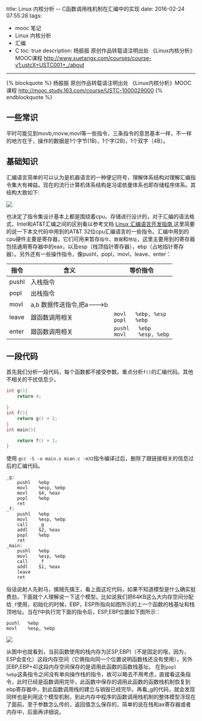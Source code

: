 title: Linux 内核分析 -- C函数调用栈机制在汇编中的实现
date: 2016-02-24 07:55:28
tags:
- mooc 笔记
- Linux 内核分析
- 汇编
- C
toc: true
description: 杨振振  原创作品转载请注明出处  《Linux内核分析》MOOC课程 http://www.xuetangx.com/courses/course-v1:ustcX+USTC001+_/about
---
{% blockquote %}
杨振振  原创作品转载请注明出处  《Linux内核分析》MOOC课程 http://mooc.study.163.com/course/USTC-1000029000
{% endblockquote %}

## 一些常识

平时可能见到movb,movw,movl等一些指令，三条指令的意思基本一样，不一样的地方在于，操作的数据是1个字节(1B)，1个字(2B)，1个双字（4B）。

## 基础知识
汇编语言简单的可以认为是机器语言的一种便记符号，理解体系结构对理解汇编指令集大有裨益。现在的流行计算机体系结构是冯诺依曼体系也即存储程序体系。其结构大致如下:

![](/imgs/cpu-arch.jpg)

也决定了指令集设计基本上都是围绕着cpu、存储进行设计的，对于汇编的语法格式，Intel和AT&T汇编之间的区别看以参考文档 [Linux 汇编语言开发指南](http://www.ibm.com/developerworks/cn/linux/l-assembly/),这里简要的说一下本文代码中用到的AT&T 32位cpu汇编语言的一些指令。<!-- 说到汇编语言，就离不开了解一点cpu硬件结构的知识， -->汇编中用到的cpu硬件主要是寄存器，它们可用来暂存`指令`、`数据`和`地址`，这里主要用到的寄存器包括通用寄存器中的eax，以及esp（栈顶指针寄存器），ebp（占地指针寄存器）。另外还有一些操作指令，像pushl，popl，movl，leave、enter：

|指令|含义|等价指令|
|-----|-----|---|
|pushl| 入栈指令|
|popl | 出栈指令|
|movl |a,b 数据传送指令,把a--->b|
|leave|跟函数调用相关 |`movl   %ebp, %esp `<br/>`popl   %ebp`|
|enter|跟函数调用相关 |`pushl   %ebp`<br/>`movl    %esp, %ebp`|

## 一段代码

首先我们分析一段代码，每个函数都不接受参数。重点分析`f()`的汇编代码。其他不相关的干扰信息少。
```C 
int g(){
    return 4;

}
int f(){
    return g() + 2;
}
int main(){

    return f() + 1;
}


```

使用 `gcc -S -o main.s mian.c -m32`指令编译过后，删除了跟链接相关的信息过后的汇编代码。

```gas
_g:
    pushl   %ebp
    movl    %esp, %ebp
    movl    $4, %eax
    popl    %ebp
    ret
_f:
    pushl   %ebp
    movl    %esp, %ebp
    call    _g
    addl    $2, %eax
    popl    %ebp
    ret
_main:
    pushl   %ebp
    movl    %esp, %ebp
    call    _f
    addl    $1, %eax
    leave
    ret
```

俗话说射人先射马，擒贼先擒王，看上面这坨代码，如果不知道模型是什么确实挺费劲，下面就个人理解说一下这个模型。比如说我们把64KB这么大内存空间分配给`_f`使用，初始化的时候，EBP，ESP所指向如图所示的上一个函数的栈基址和栈顶地址。当在f中执行完下面的指令后，ESP,EBP位置如下图所示：

```gas
pushl   %ebp
movl    %esp, %ebp
```

![](/imgs/stack-asm.png)

从图中也就看到，当前函数使用的栈内存为[ESP,EBP)（不是固定的哦，因为，ESP会变化）这段内存空间（它俩指向同一个位置说明函数栈还没有使用），另外[EBP,EBP+4)这段内存空间保存的是调用此函数的函数栈基址。
在到`popl    %ebp`这条指令之间没有单向操作栈的指令，故可以略去不用考虑，直接看这条指令，此时已经是函数调用完毕，此函数中保存的调用此函数的函数栈机制恢复到ebp寄存器中，到此函数调用栈的建立与销毁已经完毕。再看_g的代码，就会发现同样也是利用这个模型机制，到此内存中程序的函数调用栈机制的整体模型浮现在了面前。至于参数怎么传的，返回值怎么保存的，简单的说在栈和ax寄存器或者内存中，后面再详细说。


